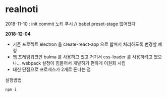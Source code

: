 # realnoti
2018-11-10 : init commit
노티 푸시
// babel preset-stage 없어졌다

**2018-12-04**
- 기존 프로젝트 electron 을 create-react-app 으로 합쳐서 처리하도록 변경할 예정
- 웹 프레임워크인 bulma 를 사용하고 있고 거기서 css-loader 를 사용하려고 했으나... webpack 설정이 힘들어서 개발하기 편하게 이원화 시킴
- 대신 단점으로 프로세스가 2개로 돈다는 점

실행방법
```node
npm i
```
